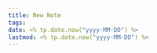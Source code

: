 ```yaml
---
title: New Note
tags: 
date: <% tp.date.now("yyyy-MM-DD") %>
lastmod: <% tp.date.now("yyyy-MM-DD") %>
---
```


